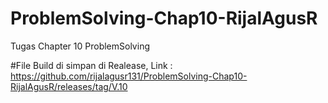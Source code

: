 # ProblemSolving-Chap10-RijalAgusR
 Tugas Chapter 10 ProblemSolving
 
#File Build di simpan di Realease, Link : https://github.com/rijalagusr131/ProblemSolving-Chap10-RijalAgusR/releases/tag/V.10
